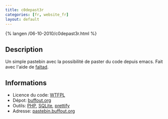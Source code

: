 ```yaml
---
title: c0depast3r
categories: [fr, website_fr]
layout: default
---
```


{% langen /06-10-2010/c0depast3r.html %}

## Description

Un simple pastebin avec la possibilité de paster du code
depuis emacs. Fait avec l'aide de [faltad](http://faltad.buffout.org).

## Informations

 * Licence du code: [WTFPL](http://sam.zoy.org/wtfpl/)
 * Dépot: [buffout.org](http://git.buffout.org/?p=c0depast3r.git;a=summary)
 * Outils: [PHP](http://php.net/), [SQLite](http://www.sqlite.org/), [prettify](http://code.google.com/p/google-code-prettify/)
 * Adresse: [pastebin.buffout.org](http://pastebin.buffout.org/)
